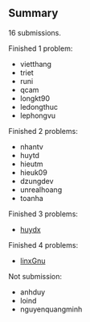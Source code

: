 ## Summary

16 submissions.

Finished 1 problem:

- vietthang
- triet
- runi
- qcam
- longkt90
- ledongthuc
- lephongvu

Finished 2 problems:

- nhantv
- huytd
- hieutm
- hieuk09
- dzungdev
- unrealhoang
- toanha

Finished 3 problems:

- [huydx](https://github.com/ruby-vietnam/hardcore-rule/blob/master/algorithms/solutions/week9/huydx.solution.md)

Finished 4 problems:

- [linxGnu](https://github.com/ruby-vietnam/hardcore-rule/blob/master/algorithms/solutions/week9/linxGnu.solutions.md)

Not submission:

- anhduy
- loind
- nguyenquangminh
